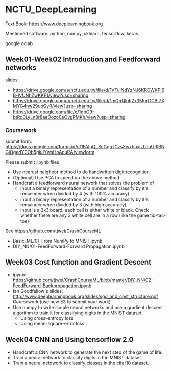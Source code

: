# NCTU_DeepLearning
Text Book: https://www.deeplearningbook.org

Mentioned software:
python, numpy, sklearn, tensorflow, keras

google colab


## Week01-Week02 Introduction and Feedforward networks
slides: 
* https://drive.google.com/a/nctu.edu.tw/file/d/1VTuiNdYzNJ6KRDWKPI6B-lVUNhZwKKF1/view?usp=sharing
* https://drive.google.com/a/nctu.edu.tw/file/d/1mQgQlqh2x3MgrOCBt7XMYG4nw29upGyR/view?usp=sharing
* https://drive.google.com/file/d/1gpG9-btRo0LyLn8r8aaOozo0eOvgPMKh/view?usp=sharing


### Coursework
 submit form: https://docs.google.com/forms/d/e/1FAIpQLScGgaTCzsXwxhuxizLduURIBNGlOgedYCOb5gkJYwsHoAouRA/viewform
 
 Please submit .ipynb files

* Use nearest neighbor method to do handwritten digit recognition
* (Optional) Use PCA to speed up the above method
* Handcraft a feedforward neural network that solves the problem of
    * input a binary representation of a number and classify by it's remainder when divided by 4 (with 100% accuracy)
    * input a binary representation of a number and classify by it's remainder when divided by 3 (with high accuracy)
    * input is a 3x3 board, each cell is either white or black. Check whether there are any 3 white cell are in a row (like the game tic-tac-toe)


See https://github.com/tjwei/CrashCourseML
* Basic_ML/01-From NumPy to MNIST.ipynb
* DIY_NN/01-FeedForward-Forward Propagation.ipynb



## Week03 Cost function and Gradient Descent
* ipynb: https://github.com/tjwei/CrashCourseML/blob/master/DIY_NN/02-FeedForward-Backpropagation.ipynb
* Ian Goodfellow's slides: http://www.deeplearningbook.org/slides/sgd_and_cost_structure.pdf
Coursework (use new E3 to submit your work)
* Use numpy to write simple neural networks and use a gradient descent algorithm to train it for classifying  digits in the MNIST dataset.
    * Using cross-entropy loss
    * Using mean-square-error loss

## Week04 CNN and Using tensorflow 2.0
* Handcraft a CNN network to generate the next step of the game of life.
* Train a neural network to classify digits in the MNIST dataset.
* Train a neural netowork to classify classes in the cifar10 dataset.
